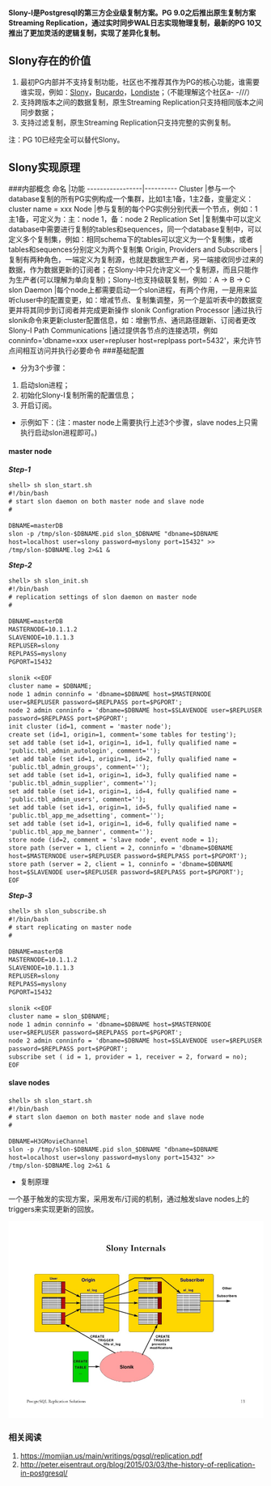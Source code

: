 **Slony-I是Postgresql的第三方企业级复制方案。PG 9.0之后推出原生复制方案Streaming Replication，通过实时同步WAL日志实现物理复制，最新的PG 10又推出了更加灵活的逻辑复制，实现了差异化复制。**

## Slony存在的价值
1. 最初PG内部并不支持复制功能，社区也不推荐其作为PG的核心功能，谁需要谁实现，例如：[Slony](https://wiki.postgresql.org/wiki/Slony)，[Bucardo](https://wiki.postgresql.org/wiki/Bucardo)，[Londiste](https://wiki.postgresql.org/wiki/Londiste)；（不能理解这个社区a- -///）
2. 支持跨版本之间的数据复制，原生Streaming Replication只支持相同版本之间同步数据；
3. 支持过滤复制，原生Streaming Replication只支持完整的实例复制。

注：PG 10已经完全可以替代Slony。

## Slony实现原理
###内部概念
命名              |功能
-----------------|----------
Cluster          |参与一个database复制的所有PG实例构成一个集群，比如1主1备，1主2备，变量定义：cluster name = xxx
Node             |参与复制的每个PG实例分别代表一个节点，例如：1主1备，可定义为：主：node 1，备：node 2
Replication Set	|复制集中可以定义database中需要进行复制的tables和sequences，同一个database复制中，可以定义多个复制集，例如：相同schema下的tables可以定义为一个复制集，或者tables和sequences分别定义为两个复制集
Origin, Providers and Subscribers |复制有两种角色，一端定义为复制源，也就是数据生产者，另一端接收同步过来的数据，作为数据更新的订阅者；在Slony-I中只允许定义一个复制源，而且只能作为生产者(可以理解为单向复制)；Slony-I也支持级联复制，例如：A -> B -> C
slon Daemon	   |每个node上都需要启动一个slon进程，有两个作用，一是用来监听cluser中的配置变更，如：增减节点、复制集调整，另一个是监听表中的数据变更并将其同步到订阅者并完成更新操作
slonik Configration Processor	|通过执行slonik命令来更新cluster配置信息，如：增删节点、通讯路径跟新、订阅者更改
Slony-I Path Communications	|通过提供各节点的连接选项，例如 conninfo='dbname=xxx user=repluser host=replpass port=5432'，来允许节点间相互访问并执行必要命令
###基础配置
* 分为3个步骤：

1. 启动slon进程；
2. 初始化Slony-I复制所需的配置信息；
3. 开启订阅。
* 示例如下：(注：master node上需要执行上述3个步骤，slave nodes上只需执行启动slon进程即可。)

#### master node

***Step-1***

	shell> sh slon_start.sh
	#!/bin/bash
	# start slon daemon on both master node and slave node
	#
	
	DBNAME=masterDB
	slon -p /tmp/slon-$DBNAME.pid slon_$DBNAME "dbname=$DBNAME host=localhost user=slony password=myslony port=15432" >> /tmp/slon-$DBNAME.log 2>&1 &
	
***Step-2***

	shell> sh slon_init.sh
	#!/bin/bash
	# replication settings of slon daemon on master node
	#
	
	DBNAME=masterDB
	MASTERNODE=10.1.1.2
	SLAVENODE=10.1.1.3
	REPLUSER=slony
	REPLPASS=myslony
	PGPORT=15432
	
	slonik <<EOF
	cluster name = $DBNAME;
	node 1 admin conninfo = 'dbname=$DBNAME host=$MASTERNODE user=$REPLUSER password=$REPLPASS port=$PGPORT';
	node 2 admin conninfo = 'dbname=$DBNAME host=$SLAVENODE user=$REPLUSER password=$REPLPASS port=$PGPORT';
	init cluster (id=1, comment = 'master node');
	create set (id=1, origin=1, comment='some tables for testing');
	set add table (set id=1, origin=1, id=1, fully qualified name = 'public.tbl_admin_autologin', comment='');
	set add table (set id=1, origin=1, id=2, fully qualified name = 'public.tbl_admin_groups', comment='');
	set add table (set id=1, origin=1, id=3, fully qualified name = 'public.tbl_admin_supplier', comment='');
	set add table (set id=1, origin=1, id=4, fully qualified name = 'public.tbl_admin_users', comment='');
	set add table (set id=1, origin=1, id=5, fully qualified name = 'public.tbl_app_me_adsetting', comment='');
	set add table (set id=1, origin=1, id=6, fully qualified name = 'public.tbl_app_me_banner', comment='');
	store node (id=2, comment = 'slave node', event node = 1);
	store path (server = 1, client = 2, conninfo = 'dbname=$DBNAME host=$MASTERNODE user=$REPLUSER password=$REPLPASS port=$PGPORT');
	store path (server = 2, client = 1, conninfo = 'dbname=$DBNAME host=$SLAVENODE user=$REPLUSER password=$REPLPASS port=$PGPORT');
	EOF

***Step-3***

	shell> sh slon_subscribe.sh
	#!/bin/bash
	# start replicating on master node
	#
	
	DBNAME=masterDB
	MASTERNODE=10.1.1.2
	SLAVENODE=10.1.1.3
	REPLUSER=slony
	REPLPASS=myslony
	PGPORT=15432
	
	slonik <<EOF
	cluster name = slon_$DBNAME;
	node 1 admin conninfo = 'dbname=$DBNAME host=$MASTERNODE user=$REPLUSER password=$REPLPASS port=$PGPORT';
	node 2 admin conninfo = 'dbname=$DBNAME host=$SLAVENODE user=$REPLUSER password=$REPLPASS port=$PGPORT';
	subscribe set ( id = 1, provider = 1, receiver = 2, forward = no);
	EOF

#### slave nodes
	shell> sh slon_start.sh
	#!/bin/bash
	# start slon daemon on both master node and slave node
	#
	
	DBNAME=H3GMovieChannel
	slon -p /tmp/slon-$DBNAME.pid slon_$DBNAME "dbname=$DBNAME host=localhost user=slony password=myslony port=15432" >> /tmp/slon-$DBNAME.log 2>&1 &

* 复制原理

一个基于触发的实现方案，采用发布/订阅的机制，通过触发slave nodes上的triggers来实现更新的回放。

![Slony Internals](https://github.com/coolzhang/myblog/blob/master/slony-i.jpg)

### 相关阅读
1. <https://momjian.us/main/writings/pgsql/replication.pdf>
2. <http://peter.eisentraut.org/blog/2015/03/03/the-history-of-replication-in-postgresql/>